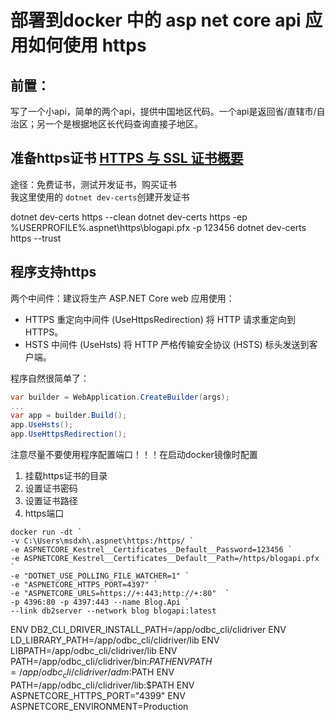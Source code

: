 # 部署到docker 中的 asp net core api 应用如何使用 https

## 前置：
写了一个小api，简单的两个api，提供中国地区代码。一个api是返回省/直辖市/自治区；另一个是根据地区长代码查询直接子地区。

## 准备https证书 [HTTPS 与 SSL 证书概要](https://www.runoob.com/w3cnote/https-ssl-intro.html)
途径：免费证书，测试开发证书，购买证书  
我这里使用的 `dotnet dev-certs`创建开发证书

dotnet dev-certs https --clean
dotnet dev-certs https -ep %USERPROFILE%\.aspnet\https\blogapi.pfx -p 123456
dotnet dev-certs https --trust

## 程序支持https
两个中间件：建议将生产 ASP.NET Core web 应用使用：

+ HTTPS 重定向中间件 (UseHttpsRedirection) 将 HTTP 请求重定向到 HTTPS。
+ HSTS 中间件 (UseHsts) 将 HTTP 严格传输安全协议 (HSTS) 标头发送到客户端。

程序自然很简单了：  
```c#
var builder = WebApplication.CreateBuilder(args);
...
var app = builder.Build();
app.UseHsts();
app.UseHttpsRedirection();
```

注意尽量不要使用程序配置端口！！！在启动docker镜像时配置

1. 挂载https证书的目录
2. 设置证书密码
3. 设置证书路径
4. https端口
```shell
docker run -dt `
-v C:\Users\msdxh\.aspnet\https:/https/ `
-e ASPNETCORE_Kestrel__Certificates__Default__Password=123456 `
-e ASPNETCORE_Kestrel__Certificates__Default__Path=/https/blogapi.pfx `
-e "DOTNET_USE_POLLING_FILE_WATCHER=1" `
-e "ASPNETCORE_HTTPS_PORT=4397" `
-e "ASPNETCORE_URLS=https://+:443;http://+:80"  `
-p 4396:80 -p 4397:443 --name Blog.Api `
--link db2server --network blog blogapi:latest
```



ENV DB2_CLI_DRIVER_INSTALL_PATH=/app/odbc_cli/clidriver
ENV LD_LIBRARY_PATH=/app/odbc_cli/clidriver/lib
ENV LIBPATH=/app/odbc_cli/clidriver/lib
ENV PATH=/app/odbc_cli/clidriver/bin:$PATH
ENV PATH=/app/odbc_cli/clidriver/adm:$PATH
ENV PATH=/app/odbc_cli/clidriver/lib:$PATH
ENV ASPNETCORE_HTTPS_PORT="4399"
ENV ASPNETCORE_ENVIRONMENT=Production